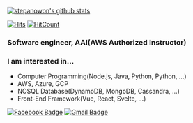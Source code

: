 [![stepanowon's github stats](https://github-readme-stats.vercel.app/api?username=stepanowon)](https://github.com/stepanowon/github-readme-stats)

[![Hits](https://hits.seeyoufarm.com/api/count/incr/badge.svg?url=https%3A%2F%2Fgithub.com%2Fstepanowon)](https://hits.seeyoufarm.com)
[![HitCount](http://hits.dwyl.io/stepanowon/badges.svg)](http://hits.dwyl.io/stepanowon/badges)

### Software engineer, AAI(AWS Authorized Instructor)

### I am interested in...
* Computer Programming(Node.js, Java, Python, Python, ...)
* AWS, Azure, GCP
* NOSQL Database(DynamoDB, MongoDB, Cassandra, ...)
* Front-End Framework(Vue, React, Svelte, ...)

[![Facebook Badge](https://img.shields.io/badge/facebook-1877f2?style=flat-square&logo=facebook&logoColor=white&link=https://www.facebook.com/stepanowon)](https://www.facebook.com/stepanowon)
[![Gmail Badge](https://img.shields.io/badge/Gmail-d14836?style=flat-square&logo=Gmail&logoColor=white&link=mailto:stepanowon@gmail.com)](mailto:stepanowon@gmail.com)
	

